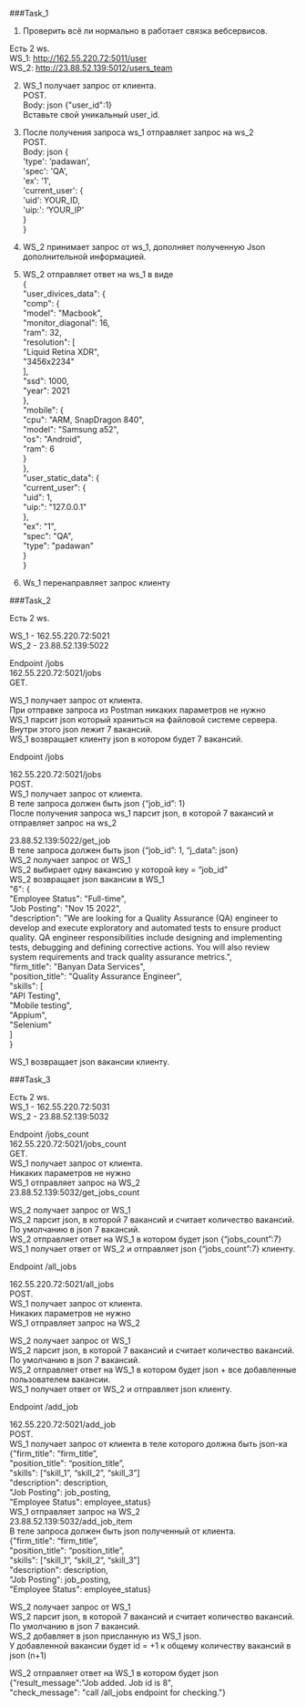 ###Task_1  

1. Проверить всё ли нормально в работает связка вебсервисов.  

Есть 2 ws.  
   WS_1: http://162.55.220.72:5011/user  
   WS_2: http://23.88.52.139:5012/users_team  

2. WS_1 получает запрос от клиента.   
    POST.  
    Body: json {"user_id":1}  
    Вставьте свой уникальный user_id.
     
3. После получения запроса ws_1 отправляет запрос на ws_2  
   POST.  
   Body: json {  
               'type': 'padawan',  
               'spec': 'QA',   
               'ex': '1',   
               'current_user': {  
                                'uid': YOUR_ID,   
                                'uip:': ‘YOUR_IP’  
                                }  
               }  
     
4. WS_2 принимает запрос от ws_1, дополняет полученную Json дополнительной информацией.  
5. WS_2 отправляет ответ на ws_1 в виде  
   {  
   "user_divices_data": {  
   "comp": {  
   "model": "Macbook",  
   "monitor_diagonal": 16,  
   "ram": 32,  
   "resolution": [  
   "Liquid Retina XDR",  
   "3456x2234"  
   ],  
   "ssd": 1000,  
   "year": 2021  
   },  
   "mobile": {  
   "cpu": "ARM, SnapDragon 840",  
   "model": "Samsung a52",  
   "os": "Android",  
   "ram": 6  
   }  
   },  
   "user_static_data": {  
   "current_user": {  
   "uid": 1,  
   "uip:": "127.0.0.1"  
   },  
   "ex": "1",  
   "spec": "QA",  
   "type": "padawan"  
   }  
   }  
   
6. Ws_1 перенаправляет запрос клиенту

###Task_2

Есть 2 ws.  

WS_1 - 162.55.220.72:5021  
WS_2 - 23.88.52.139:5022  
  
  
Endpoint /jobs  
162.55.220.72:5021/jobs  
GET.

WS_1 получает запрос от клиента.  
При отправке запроса из Postman никаких параметров не нужно  
WS_1 парсит json который храниться на файловой системе сервера. Внутри этого json лежит 7 вакансий.  
WS_1 возвращает клиенту json в котором будет 7 вакансий.  


Endpoint /jobs

162.55.220.72:5021/jobs  
POST.  
WS_1 получает запрос от клиента.  
В теле запроса должен быть json {“job_id”: 1}  
После получения запроса ws_1 парсит json, в которой 7 вакансий и отправляет запрос на ws_2

23.88.52.139:5022/get_job  
В теле запроса должен быть json {“job_id”: 1, “j_data”: json}  
WS_2 получает запрос от WS_1  
WS_2 выбирает одну вакансию у которой key = “job_id”  
WS_2 возвращает json вакансии в WS_1  
"6": {  
"Employee Status": "Full-time",  
"Job Posting": "Nov 15 2022",  
"description": "We are looking for a Quality Assurance (QA) engineer to develop and execute exploratory and automated tests to ensure product quality. QA engineer responsibilities include designing and implementing tests, debugging and defining corrective actions. You will also review system requirements and track quality assurance metrics.",  
"firm_title": "Banyan Data Services",  
"position_title": "Quality Assurance Engineer",  
"skills": [  
"API Testing",  
"Mobile testing",  
"Appium",  
"Selenium"  
]  
}  

WS_1 возвращает json вакансии клиенту.  


###Task_3  

Есть 2 ws.  
WS_1 - 162.55.220.72:5031  
WS_2 - 23.88.52.139:5032  


Endpoint /jobs_count  
162.55.220.72:5021/jobs_count  
GET.  
WS_1 получает запрос от клиента.  
Никаких параметров не нужно  
WS_1 отправляет запрос на WS_2  
23.88.52.139:5032/get_jobs_count  

WS_2 получает запрос от WS_1  
WS_2 парсит json, в которой 7 вакансий и считает количество вакансий. По умолчанию в json 7 вакансий.  
WS_2 отправляет ответ на WS_1 в котором будет json {“jobs_count”:7}  
WS_1 получает ответ от WS_2 и отправляет json {“jobs_count”:7} клиенту.  


Endpoint /all_jobs  

162.55.220.72:5021/all_jobs  
POST.  
WS_1 получает запрос от клиента.  
Никаких параметров не нужно  
WS_1 отправляет запрос на WS_2  
  
WS_2 получает запрос от WS_1  
WS_2 парсит json, в которой 7 вакансий и считает количество вакансий. По умолчанию в json 7 вакансий.  
WS_2 отправляет ответ на WS_1 в котором будет json + все добавленные пользователем вакансии.  
WS_1 получает ответ от WS_2 и отправляет json клиенту.  

  
Endpoint /add_job  

162.55.220.72:5021/add_job  
POST.  
WS_1 получает запрос от клиента в теле которого должна быть json-ка  
{"firm_title": “firm_title”,  
"position_title": “position_title”,  
"skills": [“skill_1”, “skill_2”, “skill_3”]  
"description": description,  
"Job Posting": job_posting,  
"Employee Status": employee_status}  
WS_1 отправляет запрос на WS_2  
23.88.52.139:5032/add_job_item  
В теле запроса должен быть json полученный от клиента.  
{"firm_title": “firm_title”,  
"position_title": “position_title”,  
"skills": [“skill_1”, “skill_2”, “skill_3”]  
"description": description,  
"Job Posting": job_posting,  
"Employee Status": employee_status}  

WS_2 получает запрос от WS_1  
WS_2 парсит json, в которой 7 вакансий и считает количество вакансий. По умолчанию в json 7 вакансий.  
WS_2 добавляет в json присланную из WS_1 json.  
У добавленной вакансии будет id = +1 к общему количеству вакансий в json (n+1)  
  
WS_2 отправляет ответ на WS_1 в котором будет json  
{"result_message":"Job added. Job id is 8",  
"check_message": "call /all_jobs endpoint for checking."}  

